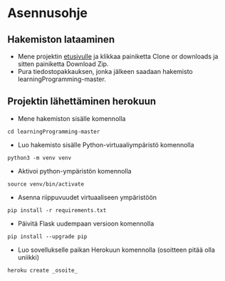 
# Asennusohje

## Hakemiston lataaminen
- Mene projektin [etusivulle](https://github.com/yumoL/learningProgramming) ja klikkaa painiketta Clone or downloads ja sitten painiketta Download Zip.
- Pura tiedostopakkauksen, jonka jälkeen saadaan hakemisto learningProgramming-master.

## Projektin lähettäminen herokuun
- Mene hakemiston sisälle komennolla
```
cd learningProgramming-master
```
- Luo hakemisto sisälle  Python-virtuaaliympäristö komennolla 
```
python3 -m venv venv
```
- Aktivoi python-ympäristön komennolla
```
source venv/bin/activate
```

- Asenna riippuvuudet virtuaaliseen ympäristöön
```
pip install -r requirements.txt
```
- Päivitä Flask uudempaan versioon komennolla
```
pip install --upgrade pip
```
- Luo sovellukselle paikan Herokuun komennolla (osoitteen pitää olla uniikki)
```
heroku create _osoite_
```

